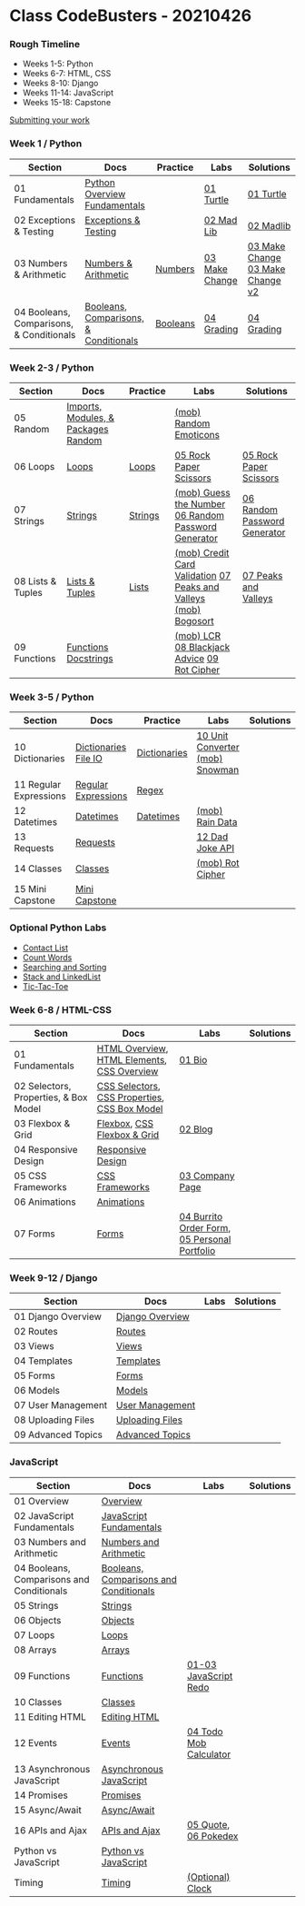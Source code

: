 # Class CodeBusters - 20210426

### Rough Timeline

- Weeks 1-5: Python
- Weeks 6-7: HTML, CSS
- Weeks 8-10: Django
- Weeks 11-14: JavaScript
- Weeks 15-18: Capstone

[Submitting your work](<0 General/Submitting Your Work.md>)

### Week 1 / Python

| Section                                  | Docs                                                                                                                                     | Practice                                                                             | Labs                                                                                | Solutions                                                                                                                                                  |
| ---------------------------------------- | ---------------------------------------------------------------------------------------------------------------------------------------- | ------------------------------------------------------------------------------------ | ----------------------------------------------------------------------------------- | ---------------------------------------------------------------------------------------------------------------------------------------------------------- |
| 01 Fundamentals                          | [Python Overview](<1 Python/01 Fundamentals/00 Python Overview.md>) [Fundamentals](<1 Python/01 Fundamentals/01 Fundamentals.md>)        |                                                                                      | [01 Turtle](<1 Python/01 Fundamentals/(lab01)Turtle.md>)                            | [01 Turtle](Code/anthony/python/lesson1/lab1_turtle_solution.py)                                                                                           |
| 02 Exceptions & Testing                  | [Exceptions & Testing](<1 Python/02 Exceptions & Testing/02 Exceptions & Testing.md>)                                                    |                                                                                      | [02 Mad Lib](<1 Python/02 Exceptions & Testing/(lab02)Mad Lib.md>)                  | [02 Madlib](Code/anthony/python/lesson2/lab2_madlibs_solution.py)                                                                                          |
| 03 Numbers & Arithmetic                  | [Numbers & Arithmetic](<1 Python/03 Numbers & Arithmetic/03 Numbers & Arithmetic.md>)                                                    | [Numbers](<1 Python/03 Numbers & Arithmetic/numbers_practice.py>)                    | [03 Make Change](<1 Python/03 Numbers & Arithmetic/(lab03)Make Change.md>)          | [03 Make Change](Code/anthony/python/lesson3/lab3_make_change_solution.py) [03 Make Change v2](Code/anthony/python/lesson3/lab3v2_make_change_solution.py) |
| 04 Booleans, Comparisons, & Conditionals | [Booleans, Comparisons, & Conditionals](<1 Python/04 Booleans, Comparisons, & Conditionals/04 Booleans, Comparisons, & Conditionals.md>) | [Booleans](<1 Python/04 Booleans, Comparisons, & Conditionals/booleans_practice.py>) | [04 Grading](<1 Python/04 Booleans, Comparisons, & Conditionals/(lab04)Grading.md>) | [04 Grading](Code/anthony/python/lesson4/lab4_grading_solution.py)                                                                                         |

### Week 2-3 / Python

| Section           | Docs                                                                                                                                | Practice                                                | Labs                                                                                                                                                                                                                                             | Solutions                                                                                |
| ----------------- | ----------------------------------------------------------------------------------------------------------------------------------- | ------------------------------------------------------- | ------------------------------------------------------------------------------------------------------------------------------------------------------------------------------------------------------------------------------------------------ | ---------------------------------------------------------------------------------------- |
| 05 Random         | [Imports, Modules, & Packages](<1 Python/05 Random/05 Imports, Modules, & Packages.md>) [Random](<1 Python/05 Random/06 Random.md>) |                                                         | [(mob) Random Emoticons](<1 Python/05 Random/(mob01)Random Emoticon Generator.md>)                                                                                                                                                               |                                                                                          |
| 06 Loops          | [Loops](<1 Python/06 Loops/07 While & For Loops.md>)                                                                                | [Loops](<1 Python/06 Loops/loops_practice.py>)          | [05 Rock Paper Scissors](<1 Python/06 Loops/(lab05)Rock Paper Scissors.md>)                                                                                                                                                                      | [05 Rock Paper Scissors](Code/anthony/python/lesson6/RPS.py)                             |
| 07 Strings        | [Strings](<1 Python/07 Strings/08 Strings.md>)                                                                                      | [Strings](<1 Python/07 Strings/strings_practice.py>)    | [(mob) Guess the Number](<1 Python/07 Strings/(mob02)Guess The Number.md>) [06 Random Password Generator](<1 Python/07 Strings/(lab06)Random Password Generator.md>)                                                                             | [06 Random Password Generator](Code/anthony/python/lesson7/random_password_generator.py) |
| 08 Lists & Tuples | [Lists & Tuples](<1 Python/08 Lists & Tuples/09 Lists & Tuples.md>)                                                                 | [Lists](<1 Python/08 Lists & Tuples/lists_practice.py>) | [(mob) Credit Card Validation](<1 Python/08 Lists & Tuples/(mob03)Credit Card Validation.md>) [07 Peaks and Valleys](<1 Python/08 Lists & Tuples/(lab07)Peaks and Valleys.md>) [(mob) Bogosort](<1 Python/08 Lists & Tuples/(mob04)Bogosort.md>) | [07 Peaks and Valleys](Code/anthony/python/lesson8/peaks_and_valleys_solution.py)        |
| 09 Functions      | [Functions](<1 Python/09 Functions/10 Functions.md>) [Docstrings](<1 Python/09 Functions/11 Docstrings.md>)                         |                                                         | [(mob) LCR](<1 Python/09 Functions/(mob05) LCR.md>) [08 Blackjack Advice](<1 Python/09 Functions/(lab08) Blackjack Advice.md>) [09 Rot Cipher](<1 Python/09 Functions/(lab09) Rot Cipher.md>)                                                    | [](Code/anthony/python/)                                                                 |

### Week 3-5 / Python

| Section                | Docs                                                                                                              | Practice                                                            | Labs                                                                                                                                     | Solutions                |
| ---------------------- | ----------------------------------------------------------------------------------------------------------------- | ------------------------------------------------------------------- | ---------------------------------------------------------------------------------------------------------------------------------------- | ------------------------ |
| 10 Dictionaries        | [Dictionaries](<1 Python/10 Dictionaries/12 Dictionaries.md>) [File IO](<1 Python/10 Dictionaries/13 File IO.md>) | [Dictionaries](<1 Python/10 Dictionaries/dictionaries_practice.py>) | [10 Unit Converter](<1 Python/10 Dictionaries/(lab10) Unit Converter.md>) [(mob) Snowman](<1 Python/10 Dictionaries/(mob06) Snowman.md>) | [](Code/anthony/python/) |
| 11 Regular Expressions | [Regular Expressions](<1 Python/11 Regular Expressions/14 Regular Expressions in Python.md>)                      | [Regex](<1 Python/11 Regular Expressions/regex_practice.py>)        |                                                                                                                                          | [](Code/anthony/python/) |
| 12 Datetimes           | [Datetimes](<1 Python/12 Datetimes/15 Datetimes.md>)                                                              | [Datetimes](<1 Python/12 Datetimes/datetimes_practice.py>)          | [(mob) Rain Data](<1 Python/12 Datetimes/(mob07) Rain Data.md>)                                                                          | [](Code/anthony/python/) |
| 13 Requests            | [Requests](<1 Python/13 Requests/16 Requests.md>)                                                                 |                                                                     | [12 Dad Joke API](<1 Python/13 Requests/(lab12) Dad Joke API.md>)                                                                        | [](Code/anthony/python/) |
| 14 Classes             | [Classes](<1 Python/14 Classes/14 Classes.md>)                                                                    |                                                                     | [(mob) Rot Cipher](<1 Python/14 Classes/(mob08)Rot Cipher Classes.md>)                                                                   | [](Code/anthony/python/) |
| 15 Mini Capstone       | [Mini Capstone](<1 Python/15 Mini Capstone/15 Mini Capstone.md>)                                                  |                                                                     |                                                                                                                                          | [](Code/anthony/python/) |

### Optional Python Labs

- [Contact List](<1 Python/Optional Labs/Contact List.md>)
- [Count Words](<1 Python/Optional Labs/Count Words.md>)
- [Searching and Sorting](<1 Python/Optional Labs/Searching and Sorting.md>)
- [Stack and LinkedList](<1 Python/Optional Labs/Stack and LinkedList.md>)
- [Tic-Tac-Toe](<1 Python/Optional Labs/Tic-Tac-Toe.md>)

### Week 6-8 / HTML-CSS

| Section                               | Docs                                                                                                                                                                                                                                                                              | Labs                                                                                                                                                           | Solutions                |
| ------------------------------------- | --------------------------------------------------------------------------------------------------------------------------------------------------------------------------------------------------------------------------------------------------------------------------------- | -------------------------------------------------------------------------------------------------------------------------------------------------------------- | ------------------------ |
| 01 Fundamentals                       | [HTML Overview](<2 HTML + CSS/01 Fundamentals/01 HTML Overview.md>), [HTML Elements](<2 HTML + CSS/01 Fundamentals/02 HTML Elements.md>), [CSS Overview](<2 HTML + CSS/01 Fundamentals/03 CSS Overview.md>)                                                                       | [01 Bio](<2 HTML + CSS/01 Fundamentals/(lab01) Bio.md>)                                                                                                        | [](Code/anthony/python/) |
| 02 Selectors, Properties, & Box Model | [CSS Selectors](<2 HTML + CSS/02 Selectors, Properties, & Box Model/04 CSS Selectors.md>), [CSS Properties](<2 HTML + CSS/02 Selectors, Properties, & Box Model/05 CSS Properties.md>), [CSS Box Model](<2 HTML + CSS/02 Selectors, Properties, & Box Model/06 CSS Box Model.md>) |                                                                                                                                                                | [](Code/anthony/python/) |
| 03 Flexbox & Grid                     | [Flexbox](<2 HTML + CSS/03 Flexbox & Grid/07a Flexbox.md>), [CSS Flexbox & Grid](<2 HTML + CSS/03 Flexbox & Grid/07 CSS Flexbox + Grid.md>)                                                                                                                                       | [02 Blog](<2 HTML + CSS/03 Flexbox & Grid/(lab02) Blog.md>)                                                                                                    | [](Code/anthony/python/) |
| 04 Responsive Design                  | [Responsive Design](<2 HTML + CSS/04 Responsive Design/08 CSS Responsive Design.md>)                                                                                                                                                                                              |                                                                                                                                                                | [](Code/anthony/python/) |
| 05 CSS Frameworks                     | [CSS Frameworks](<2 HTML + CSS/05 CSS Frameworks/09 CSS Frameworks.md>)                                                                                                                                                                                                           | [03 Company Page](<2 HTML + CSS/05 CSS Frameworks/(lab03) Company.md>)                                                                                         | [](Code/anthony/python/) |
| 06 Animations                         | [Animations](<2 HTML + CSS/06 Animations/10 CSS Animations.md>)                                                                                                                                                                                                                   |                                                                                                                                                                | [](Code/anthony/python/) |
| 07 Forms                              | [Forms](<2 HTML + CSS/07 Forms/11 HTML Forms.md>)                                                                                                                                                                                                                                 | [04 Burrito Order Form](<2 HTML + CSS/07 Forms/(lab04) Burrito Order Form.md>), [05 Personal Portfolio](<2 HTML + CSS/07 Forms/(lab05) Personal Portfolio.md>) | [](Code/anthony/python/) |


### Week 9-12 / Django

| Section            | Docs                                                     | Labs | Solutions |
| ------------------ | -------------------------------------------------------- | ---- | --------- |
| 01 Django Overview | [Django Overview](<3 Django/docs/01 Django Overview.md>) |      |           |
| 02 Routes          | [Routes](<3 Django/docs/02 Routes.md>)                   |      |           |
| 03 Views           | [Views](<3 Django/docs/03 Views.md>)                     |      |           |
| 04 Templates       | [Templates](<3 Django/docs/04 Templates.md>)             |      |           |
| 05 Forms           | [Forms](<3 Django/docs/05 Forms.md>)                     |      |           |
| 06 Models          | [Models](<3 Django/docs/06 Models.md>)                   |      |           |
| 07 User Management | [User Management](<3 Django/docs/07 User Management.md>) |      |           |
| 08 Uploading Files | [Uploading Files](<3 Django/docs/08 Uploading Files.md>) |      |           |
| 09 Advanced Topics | [Advanced Topics](<3 Django/docs/09 Advanced Topics.md>) |      |           |


### JavaScript
| Section                                   | Docs                                                                                                         | Labs                                                                                          | Solutions |
| ----------------------------------------- | ------------------------------------------------------------------------------------------------------------ | --------------------------------------------------------------------------------------------- | --------- |
| 01 Overview                               | [Overview](<4 JavaScript/docs/01 - Overview.md>)                                                             |                                                                                               |           |
| 02 JavaScript Fundamentals                | [JavaScript Fundamentals](<4 JavaScript/docs/02 - JavaScript Fundamentals.md>)                               |                                                                                               |           |
| 03 Numbers and Arithmetic                 | [Numbers and Arithmetic](<4 JavaScript/docs/03 - Numbers and Arithmetic.md>)                                 |                                                                                               |           |
| 04 Booleans, Comparisons and Conditionals | [Booleans, Comparisons and Conditionals](<4 JavaScript/docs/04 - Booleans, Comparisons and Conditionals.md>) |                                                                                               |           |
| 05 Strings                                | [Strings](<4 JavaScript/docs/05 - Strings.md>)                                                               |                                                                                               |           |
| 06 Objects                                | [Objects](<4 JavaScript/docs/06 - Objects.md>)                                                               |                                                                                               |           |
| 07 Loops                                  | [Loops](<4 JavaScript/docs/07 - Loops.md>)                                                                   |                                                                                               |           |
| 08 Arrays                                 | [Arrays](<4 JavaScript/docs/08 - Arrays.md>)                                                                 |                                                                                               |           |
| 09 Functions                              | [Functions](<4 JavaScript/docs/09 - Functions.md>)                                                           | [01-03 JavaScript Redo](<4 JavaScript/labs/01-03 JavaScript Redo.md>)                         |           |
| 10 Classes                                | [Classes](<4 JavaScript/docs/10 - Classes.md>)                                                               |                                                                                               |           |
| 11 Editing HTML                           | [Editing HTML](<4 JavaScript/docs/11 - Editing HTML.md>)                                                     |                                                                                               |           |
| 12 Events                                 | [Events](<4 JavaScript/docs/12 - Events.md>)                                                                 | [04 Todo](<4 JavaScript/labs/04 Todo.md>)  [Mob Calculator](<4 JavaScript/mob/Calculator.md>) |           |
| 13 Asynchronous JavaScript                | [Asynchronous JavaScript](<4 JavaScript/docs/13 - Asynchronous JavaScript.md>)                                                          |                                                                                               |           |
| 14 Promises                               | [Promises](<4 JavaScript/docs/14 - Promises.md>)                                                                         |                                                                                               |           |
| 15 Async/Await                            | [Async/Await](<4 JavaScript/docs/15 - Async&Await.md>)                                                                      |                                                                                               |           |
| 16 APIs and Ajax                          | [APIs and Ajax](<4 JavaScript/docs/16 - APIs and Ajax.md>)                                                                      | [05 Quote](<4 JavaScript/labs/05 Quote API.md>), [06 Pokedex](<4 JavaScript/labs/06 Pokedex.md>)                                                                                              |           |
| Python vs JavaScript                      | [Python vs JavaScript](<4 JavaScript/docs/Python vs JavaScript.md>)                                          |                                                                                               |           |
| Timing                                    | [Timing](<4 JavaScript/docs/Timing.md>)                                                                      | [(Optional) Clock](<4 JavaScript/labs/Clock (optional).md>)                                   |           |
